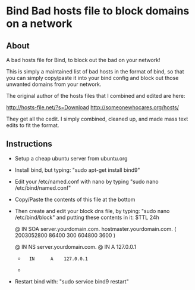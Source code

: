 # Bind Bad hosts file to block domains on a network
## About
A bad hosts file for Bind, to block out the bad on your network!

This is simply a maintained list of bad hosts in the format of bind, so that you can simply copy/paste it into your bind config and block out those unwanted domains from your network.

The original author of the hosts files that I combined and edited are here:

http://hosts-file.net/?s=Download
http://someonewhocares.org/hosts/

They get all the cedit. I simply combined, cleaned up, and made mass text edits to fit the format. 

## Instructions

* Setup a cheap ubuntu server from ubuntu.org
* Install bind, but typing: "sudo apt-get install bind9"
* Edit your /etc/named.conf with nano by typing "sudo nano /etc/bind/named.conf"
* Copy/Paste the contents of this file at the bottom
* Then create and edit your block dns file, by typing: "sudo nano /etc/bind/block" and putting these contents in it:
       $TTL 24h

   @       IN SOA server.yourdomain.com. hostmaster.yourdomain.com. (
                  2003052800  86400  300  604800  3600 )

   @       IN      NS   server.yourdomain.com.
   @       IN      A    127.0.0.1
   *       IN      A    127.0.0.1
   *       
   
* Restart bind with: "sudo service bind9 restart"
